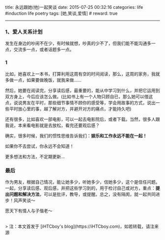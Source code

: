 title: 永远跟她(他)一起笑谈
date: 2015-07-25 00:32:16
categories: life #induction life poetry
tags: [她,笑谈,爱情]  # <!--more-->
reward: true

---

### 1、爱人关系计划

发生在身边的吵闹不在少，有时候就想，吵真的少不了，但我们能不能沟通多一点，交流多一点，或者话题多一点。

<!--more-->

### 1
比如，她喜欢上一本书，打算利用这周有空的时间阅读，那么，这周的家务，我就多做一点，如果要做晚饭，就我来做……

然后，她要在阅读完，分享读后感，最重要的，能从中学习到什么，并把它运用到双方身上，今后应该怎么做。(比如书上有一个人物只顾自已，那么她可以借这点，说说男友在平时，那些细节事情不顾你的感受等，学会用故事的方式，说出一些平时放心里的事，越了解对方，并避开对方的痛点，才能持久吧)

还有很多，比如喜欢一部电影，可以一起去电影院后，或者下载。当然，很多人跟我说，本来看电影就是去放松，看完还要观后感？

确实，很多时候，我们的惯性思维告诉我们：**娱乐和工作永远不能在一起！**

如果你不去尝试，你永远不会知道！

更多想法和方法，不定期更新…

### 最后
作为男友，根据自己情况，能让她多少，听她多少，信她多少，这个是信任问题。一起，分享读后感、观后感，并把这些学习到的，用于检讨自己或对方，重点：**提出问题和解决方法**，可以是批评，教导，或提醒。总之，没有隔阂，就一起共同进步！风声笑谈～

愿天下有情人与子偕老～


<br>
> 注：本文首发于 [iHTCboy's blog](https://iHTCboy.com)，如若转载，请注来源



